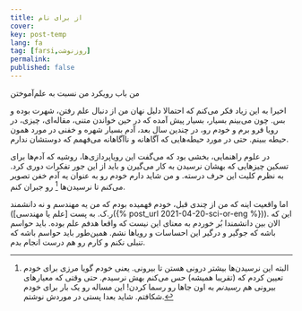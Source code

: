 ```yaml
---
title: از برای نام
cover: 
key: post-temp
lang: fa
tag: [farsi,روزنوشت]
permalink: 
published: false
---
```

 
من باب رویکرد من نسبت به علم‌آموختن
<!--more-->

اخیرا به این زیاد فکر می‌کنم که احتمالا دلیل نهان من از دنبال علم رفتن، شهرت بوده و بس. چون می‌بینم بسیار، بسیار پیش آمده که در حین خواندن متنی، مقاله‌ای، چیزی، در رویا فرو برم و خودم رو، در چندین سال بعد، آدم بسیار شهره و خفنی در مورد همون حیطه‌ ببینم. حتی در مورد حیطه‌هایی که آگاهانه و ناآگاهانه می‌فهمم که دوستشان ندارم.


در علوم راهنمایی، بخشی بود که می‌گفت این رویاپردازی‌ها، روشیه که آدم‌ها برای تسکین چیزهایی که بهشان نرسیدن به کار می‌گیرن و باید از این جور تفکرات دوری کرد. به نظرم کلیت این حرف درسته. و من شاید دارم خودم رو به عنوان یه آدم خفن تصویر می‌کنم تا نرسیدن‌ها [^1] رو جبران کنم. 


اما واقعیت اینه که من از چندی قبل، خودم فهمیده بودم که من یه مهندسم و نه دانشمند (ر.ک. به پست [علم یا مهندسی]({% post_url 2021-04-20-sci-or-eng %})). این که الان بین دانشمندا بُر خوردم به معنای این نیست که واقعا هدفم علم بوده. باید حواسم باشه که جوگیر و درگیر این احساسات و رویاها نشم. همین‌طور باید حواسم باشه که تنبلی نکنم و کارم رو هم درست انجام بدم.
 


[^1]: البته این نرسیدن‌ها بیشتر درونی هستن تا بیرونی. یعنی خودم گویا مرزی برای خودم تعیین کردم که (تقریبا همیشه) حس می‌کنم بهش نرسیدم. حتی وقتی که معیارهای بیرونی هم *رسیدنم* به اون جاها رو رسما کردن! این مساله رو یک بار برای خودم شکافتم. شاید بعدا پستی در موردش نوشتم.


